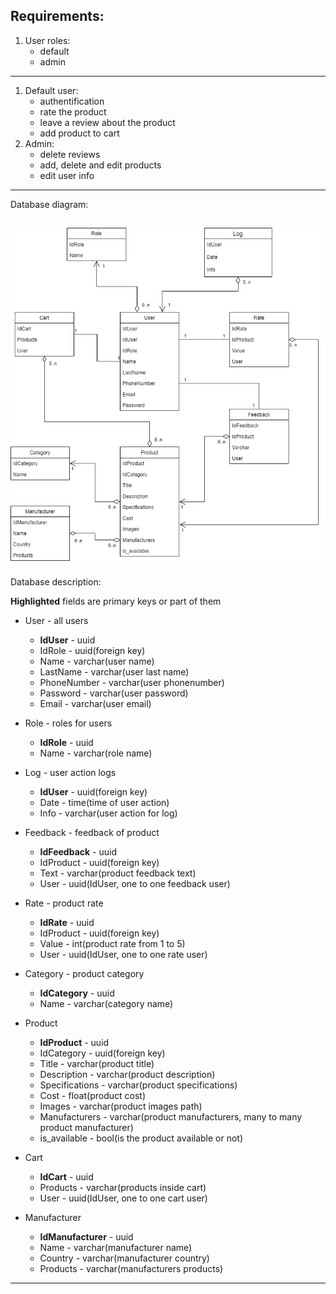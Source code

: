 ## Requirements:
1. User roles:
   - default
   - admin
---
1. Default user:
   - authentification
   - rate the product
   - leave a review about the product
   - add product to cart
2. Admin:
   - delete reviews
   - add, delete and edit products
   - edit user info
---
Database diagram:

![alt text](Pictures/diagram.png)
---
Database description:

**Highlighted** fields are primary keys or part of them

- User - all users
   - **IdUser** - uuid
   - IdRole - uuid(foreign key)
   - Name - varchar(user name)
   - LastName - varchar(user last name)
   - PhoneNumber - varchar(user phonenumber)
   - Password - varchar(user password)
   - Email - varchar(user email)

- Role - roles for users
   - **IdRole** - uuid
   - Name - varchar(role name)

- Log - user action logs
   - **IdUser** - uuid(foreign key)
   - Date - time(time of user action)
   - Info - varchar(user action for log)

- Feedback - feedback of product
   - **IdFeedback** - uuid
   - IdProduct - uuid(foreign key)
   - Text - varchar(product feedback text)
   - User - uuid(IdUser, one to one feedback user)

- Rate - product rate
   - **IdRate** - uuid
   - IdProduct - uuid(foreign key)
   - Value - int(product rate from 1 to 5)
   - User - uuid(IdUser, one to one rate user)

- Category - product category
   - **IdCategory** - uuid
   - Name - varchar(category name)

- Product
   - **IdProduct** - uuid
   - IdCategory - uuid(foreign key)
   - Title - varchar(product title)
   - Description - varchar(product description)
   - Specifications - varchar(product specifications)
   - Cost - float(product cost)
   - Images - varchar(product images path)
   - Manufacturers - varchar(product manufacturers, many to many product manufacturer)
   - is_available - bool(is the product available or not)

- Cart
   - **IdCart** - uuid
   - Products - varchar(products inside cart)
   - User - uuid(IdUser, one to one cart user)

- Manufacturer
   - **IdManufacturer** - uuid
   - Name - varchar(manufacturer name)
   - Country - varchar(manufacturer country)
   - Products - varchar(manufacturers products)
---
